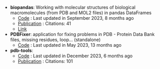 - **biopandas**: Working with molecular structures of biological macromolecules (from PDB and MOL2 files) in pandas DataFrames
	- [Code](https://github.com/BioPandas/biopandas) : Last updated in September 2023, 8 months ago
	- [Publication](http://dx.doi.org/10.21105/joss.00279) : Citations: 41
	- [Link](https://biopandas.github.io/biopandas/)
- **PDBFixer**: application for fixing problems in PDB - Protein Data Bank files, missing residues, loop... (standalone)
	- [Code](https://github.com/openmm/pdbfixer) : Last updated in May 2023, 13 months ago
- **pdb-tools**: 
	- [Code](https://github.com/haddocking/pdb-tools) : Last updated in December 2023, 6 months ago
	- [Publication](https://doi.org/10.12688/f1000research.17456.1) : Citations: 101
